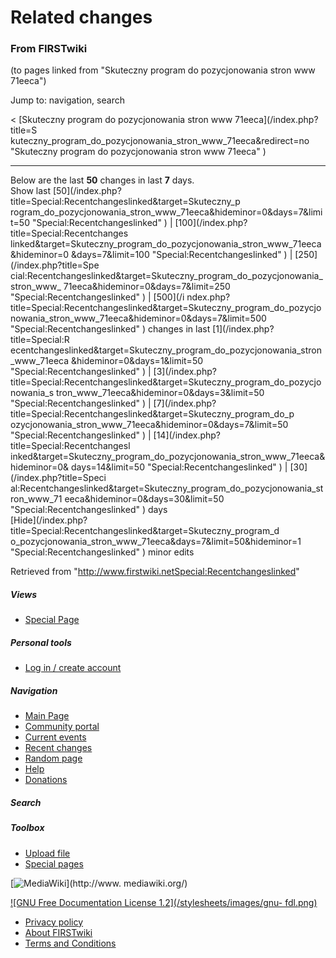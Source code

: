 

# Related changes

### From FIRSTwiki

(to pages linked from "Skuteczny program do pozycjonowania stron www 71eeca")

Jump to: navigation, search

&lt; [Skuteczny program do pozycjonowania stron www 71eeca](/index.php?title=S
kuteczny_program_do_pozycjonowania_stron_www_71eeca&redirect=no "Skuteczny
program do pozycjonowania stron www 71eeca" )  

* * *

Below are the last **50** changes in last **7** days.  
Show last [50](/index.php?title=Special:Recentchangeslinked&target=Skuteczny_p
rogram_do_pozycjonowania_stron_www_71eeca&hideminor=0&days=7&limit=50
"Special:Recentchangeslinked" ) | [100](/index.php?title=Special:Recentchanges
linked&target=Skuteczny_program_do_pozycjonowania_stron_www_71eeca&hideminor=0
&days=7&limit=100 "Special:Recentchangeslinked" ) | [250](/index.php?title=Spe
cial:Recentchangeslinked&target=Skuteczny_program_do_pozycjonowania_stron_www_
71eeca&hideminor=0&days=7&limit=250 "Special:Recentchangeslinked" ) | [500](/i
ndex.php?title=Special:Recentchangeslinked&target=Skuteczny_program_do_pozycjo
nowania_stron_www_71eeca&hideminor=0&days=7&limit=500
"Special:Recentchangeslinked" ) changes in last [1](/index.php?title=Special:R
ecentchangeslinked&target=Skuteczny_program_do_pozycjonowania_stron_www_71eeca
&hideminor=0&days=1&limit=50 "Special:Recentchangeslinked" ) | [3](/index.php?
title=Special:Recentchangeslinked&target=Skuteczny_program_do_pozycjonowania_s
tron_www_71eeca&hideminor=0&days=3&limit=50 "Special:Recentchangeslinked" ) | 
[7](/index.php?title=Special:Recentchangeslinked&target=Skuteczny_program_do_p
ozycjonowania_stron_www_71eeca&hideminor=0&days=7&limit=50
"Special:Recentchangeslinked" ) | [14](/index.php?title=Special:Recentchangesl
inked&target=Skuteczny_program_do_pozycjonowania_stron_www_71eeca&hideminor=0&
days=14&limit=50 "Special:Recentchangeslinked" ) | [30](/index.php?title=Speci
al:Recentchangeslinked&target=Skuteczny_program_do_pozycjonowania_stron_www_71
eeca&hideminor=0&days=30&limit=50 "Special:Recentchangeslinked" ) days  
[Hide](/index.php?title=Special:Recentchangeslinked&target=Skuteczny_program_d
o_pozycjonowania_stron_www_71eeca&days=7&limit=50&hideminor=1
"Special:Recentchangeslinked" ) minor edits

Retrieved from
"<http://www.firstwiki.netSpecial:Recentchangeslinked>"

##### Views

  * [Special Page](Special:Recentchangeslinked/Skuteczny_program_do_pozycjonowania_stron_www_71eeca)

##### Personal tools

  * [Log in / create account](/index.php?title=Special:Userlogin&returnto=Special:Recentchangeslinked)

[](Main_Page "Main Page" )

##### Navigation

  * [Main Page](Main_Page)
  * [Community portal](FIRSTwiki:Community_portal)
  * [Current events](Current_events)
  * [Recent changes](Special:Recentchanges)
  * [Random page](Special:Random)
  * [Help](FIRSTwiki:Help)
  * [Donations](FIRSTwiki:Site_support)

##### Search



##### Toolbox

  * [Upload file](Special:Upload)
  * [Special pages](Special:Specialpages)

[![MediaWiki](/skins/common/images/poweredby_mediawiki_88x31.png)](http://www.
mediawiki.org/)

[![GNU Free Documentation License 1.2](/stylesheets/images/gnu-
fdl.png)](http://www.gnu.org/copyleft/fdl.html)

  * [Privacy policy](FIRSTwiki:Privacy_policy "FIRSTwiki:Privacy policy" )
  * [About FIRSTwiki](FIRSTwiki:About "FIRSTwiki:About" )
  * [Terms and Conditions](FIRSTwiki:Terms_and_conditions "FIRSTwiki:Terms and conditions" )

